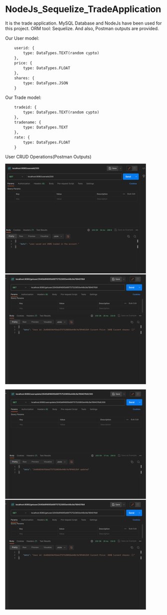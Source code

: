 # NodeJs_Sequelize_TradeApplication

It is the trade application. MySQL Database and NodeJs have been used for this project. ORM tool: Sequelize. And also, Postman outputs are provided.

Our User model:        
        
        userid: {
            type: DataTypes.TEXT(random cypto)
        },
        price: {
            type: DataTypes.FLOAT
        },
        shares: {
            type: DataTypes.JSON
        }
        
Our Trade model:
        
        tradeid: {
            type: DataTypes.TEXT(random cypto)
        },
        tradename: {
            type: DataTypes.TEXT
        },
        rate: {
            type: DataTypes.FLOAT
        }
        
User CRUD Operations(Postman Outputs)

<img src = "https://github.com/eraydura/NodeJs_Sequelize_TradeApplication/blob/main/PostManOutputs/CreateUser.png?raw=true" width ="450" /> <img src = "https://github.com/eraydura/NodeJs_Sequelize_TradeApplication/blob/main/PostManOutputs/GetFirstUser.png?raw=true" width ="450" />

<img src = "https://github.com/eraydura/NodeJs_Sequelize_TradeApplication/blob/main/PostManOutputs/UserUpdate.png?raw=true" width ="450" /> <img src = "https://github.com/eraydura/NodeJs_Sequelize_TradeApplication/blob/main/PostManOutputs/GetFirstUser.png?raw=true" width ="450" />


